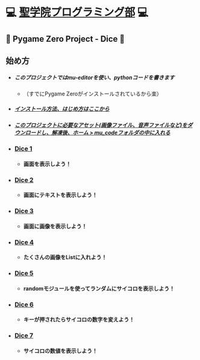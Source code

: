 # :computer: [聖学院プログラミング部](https://github.com/Seigakuin/todays_task/blob/master/README.md) :computer:

## :game_die: <b> Pygame Zero Project - Dice </b> :game_die:

## 始め方
- ##### このプロジェクトではmu-editorを使い、pythonコードを書きます
    - （すでにPygame Zeroがインストールされているから楽）
- ##### [インストール方法、はじめ方はここから](https://github.com/Seigakuin/todays_task/blob/master/docs/Environment.md)

- ##### [このプロジェクトに必要なアセット(画像ファイル、音声ファイルなど)をダウンロードし、解凍後、ホーム > mu_codeフォルダの中に入れる](https://drive.google.com/open?id=1nIH_3PfIXX2Qh8AQSXWo4ycKp-evsS31&authuser=0)

- ### [Dice 1](https://github.com/Seigakuin/todays_task/blob/master/projects/pygame_zero/dice_project/dice1.py)
    - #### 画面を表示しよう！

- ### [Dice 2](https://github.com/Seigakuin/todays_task/blob/master/projects/pygame_zero/dice_project/dice2.py)
    - #### 画面にテキストを表示しよう！

- ### [Dice 3](https://github.com/Seigakuin/todays_task/blob/master/projects/pygame_zero/dice_project/dice3.py)
    - #### 画面に画像を表示しよう！

- ### [Dice 4](https://github.com/Seigakuin/todays_task/blob/master/projects/pygame_zero/dice_project/dice4.py)
    - #### たくさんの画像をListに入れよう！

- ### [Dice 5](https://github.com/Seigakuin/todays_task/blob/master/projects/pygame_zero/dice_project/dice5.py)
    - #### randomモジュールを使ってランダムにサイコロを表示しよう！

- ### [Dice 6](https://github.com/Seigakuin/todays_task/blob/master/projects/pygame_zero/dice_project/dice6.py)
    - #### キーが押されたらサイコロの数字を変えよう！

- ### [Dice 7](https://github.com/Seigakuin/todays_task/blob/master/projects/pygame_zero/dice_project/dice7.py)
    - #### サイコロの数値を表示しよう！